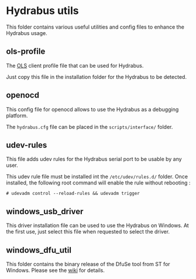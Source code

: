 # Hydrabus utils

This folder contains various useful utilities and config files to enhance the
Hydrabus usage.

## ols-profile

The [OLS](https://www.lxtreme.nl/ols/) client profile file that can be used for
Hydrabus.

Just copy this file in the installation folder for the Hydrabus to be detected.

## openocd

This config file for openocd allows to use the Hydrabus as a debugging platform.

The `hydrabus.cfg` file can be placed in the `scripts/interface/` folder.

## udev-rules

This file adds udev rules for the Hydrabus serial port to be usable by any user.

This udev rule file must be installed int the `/etc/udev/rules.d/` folder. Once
installed, the following root command will enable the rule without rebooting :

```
# udevadm control --reload-rules && udevadm trigger
```

## windows_usb_driver

This driver installation file can be used to use the Hydrabus on Windows. At
the first use, just select this file when requested to select the driver.

## windows_dfu_util

This folder contains the binary release of the DfuSe tool from ST for Windows.
Please see the [wiki](https://github.com/hydrabus/hydrafw/wiki/how-to-build-flash-and-use-hydrafw-on-windows) 
for details.
